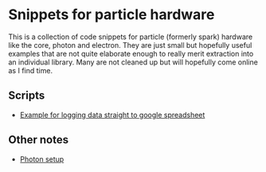 # Snippets for particle hardware

This is a collection of code snippets for particle (formerly spark) hardware like the core, photon and electron. They are just small but hopefully useful examples that are not quite elaborate enough to really merit extraction into an individual library. Many are not cleaned up but will hopefully come online as I find time.

## Scripts

 - [Example for logging data straight to google spreadsheet](gs_logging/)


## Other notes

- [Photon setup](photon_setup.md)
